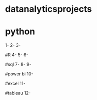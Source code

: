 # datanalyticsprojects

# python
1-
2-
3-




#R
4-
5-
6-


#sql
7-
8-
9-



#power bi
10-



#excel
11-



#tableau
12-
